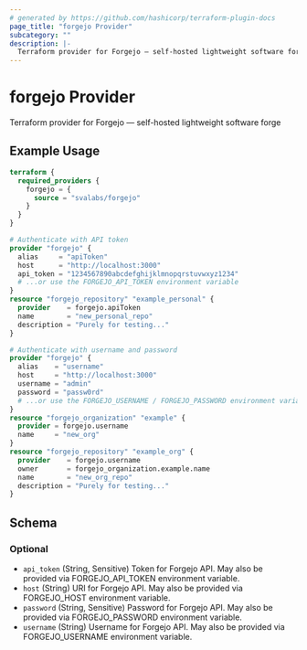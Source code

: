```yaml
---
# generated by https://github.com/hashicorp/terraform-plugin-docs
page_title: "forgejo Provider"
subcategory: ""
description: |-
  Terraform provider for Forgejo — self-hosted lightweight software forge
---
```


# forgejo Provider

Terraform provider for Forgejo — self-hosted lightweight software forge

## Example Usage

```terraform
terraform {
  required_providers {
    forgejo = {
      source = "svalabs/forgejo"
    }
  }
}

# Authenticate with API token
provider "forgejo" {
  alias     = "apiToken"
  host      = "http://localhost:3000"
  api_token = "1234567890abcdefghijklmnopqrstuvwxyz1234"
  # ...or use the FORGEJO_API_TOKEN environment variable
}
resource "forgejo_repository" "example_personal" {
  provider    = forgejo.apiToken
  name        = "new_personal_repo"
  description = "Purely for testing..."
}

# Authenticate with username and password
provider "forgejo" {
  alias    = "username"
  host     = "http://localhost:3000"
  username = "admin"
  password = "passw0rd"
  # ...or use the FORGEJO_USERNAME / FORGEJO_PASSWORD environment variables
}
resource "forgejo_organization" "example" {
  provider = forgejo.username
  name     = "new_org"
}
resource "forgejo_repository" "example_org" {
  provider    = forgejo.username
  owner       = forgejo_organization.example.name
  name        = "new_org_repo"
  description = "Purely for testing..."
}
```

<!-- schema generated by tfplugindocs -->
## Schema

### Optional

- `api_token` (String, Sensitive) Token for Forgejo API. May also be provided via FORGEJO_API_TOKEN environment variable.
- `host` (String) URI for Forgejo API. May also be provided via FORGEJO_HOST environment variable.
- `password` (String, Sensitive) Password for Forgejo API. May also be provided via FORGEJO_PASSWORD environment variable.
- `username` (String) Username for Forgejo API. May also be provided via FORGEJO_USERNAME environment variable.
